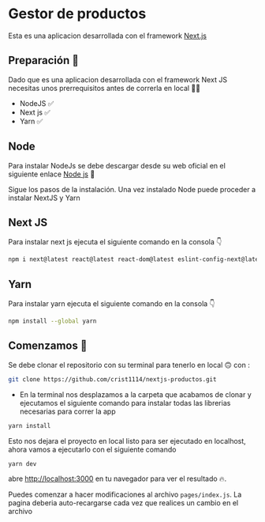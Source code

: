 # Gestor de productos

Esta es una aplicacion desarrollada con el framework [Next.js](https://nextjs.org/) 

## Preparación :t-rex:	
Dado que es una aplicacion desarrollada con el framework Next JS necesitas unos prerrequisitos antes de correrla en local :face_in_clouds:

- NodeJS :white_check_mark:	
- Next js :white_check_mark:	
- Yarn :white_check_mark:	
## Node
Para instalar NodeJs se debe descargar desde su web oficial en el siguiente enlace
[Node js](https://nodejs.org/en/download/)  :slightly_smiling_face:	

Sigue los pasos de la instalación.
Una vez instalado Node puede proceder a instalar NextJS y Yarn 

## Next JS

Para instalar next js ejecuta el siguiente comando en la consola :point_down:	
```bash
npm i next@latest react@latest react-dom@latest eslint-config-next@latest
``` 

## Yarn
Para instalar yarn ejecuta el siguiente comando en la consola :point_down:	
```bash
npm install --global yarn
``` 
## Comenzamos :rocket:	
Se debe clonar el repositorio con su terminal para tenerlo en local :upside_down_face: con :

```bash
git clone https://github.com/crist1114/nextjs-productos.git
```
- En la terminal nos desplazamos a la carpeta que acabamos de clonar y ejecutamos el siguiente comando para instalar todas las librerias necesarias para correr la app
```bash
yarn install
```
Esto nos dejara el proyecto en local listo para ser ejecutado en localhost, ahora vamos a ejecutarlo con el siguiente comando

```bash
yarn dev
```
abre [http://localhost:3000](http://localhost:3000) en tu navegador para ver el resultado :fire:.

Puedes comenzar a hacer modificaciones al archivo `pages/index.js`. La pagina deberia auto-recargarse cada vez que realices un cambio en el archivo

